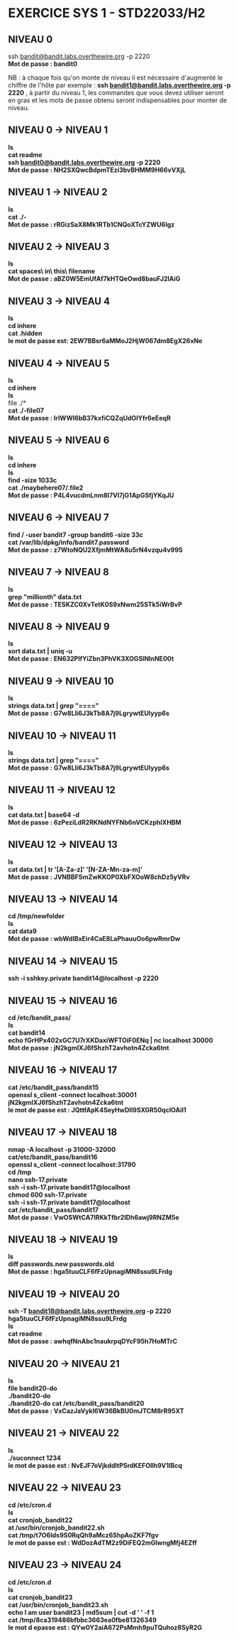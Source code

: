 # EXERCICE SYS 1 - STD22033/H2

## NIVEAU 0

ssh bandit@bandit.labs.overthewire.org -p 2220 <br>
**Mot de passe : bandit0**

NB : à chaque fois qu'on monte de niveau il est nécessaire d'augmenté le chiffre de l'hôte par exemple : **ssh bandit1@bandit.labs.overthewire.org -p 2220** , à partir du niveau 1, les commandes que vous devez utiliser seront en gras et les mots de passe obtenu seront indispensables pour monter de niveau.

## NIVEAU 0 -> NIVEAU 1

**ls** <br>
**cat readme** <br>
**ssh bandit0@bandit.labs.overthewire.org -p 2220** <br>
**Mot de passe : NH2SXQwcBdpmTEzi3bvBHMM9H66vVXjL**

## NIVEAU 1 -> NIVEAU 2

**ls <br>
cat ./- <br>
Mot de passe : rRGizSaX8Mk1RTb1CNQoXTcYZWU6lgz**

## NIVEAU 2 -> NIVEAU 3

**ls <br>
cat spaces\ in\ this\ filename <br>
Mot de passe : aBZ0W5EmUfAf7kHTQeOwd8bauFJ2lAiG**

## NIVEAU 3 -> NIVEAU 4

**ls <br>
cd inhere <br>
cat .hidden <br>
le mot de passe est: 2EW7BBsr6aMMoJ2HjW067dm8EgX26xNe**

## NIVEAU 4 -> NIVEAU 5

**ls** <br>
**cd inhere <br>**
**ls <br>**
file ./\* <br>
**cat ./-file07 <br>**
**Mot de passe : lrIWWI6bB37kxfiCQZqUdOIYfr6eEeqR <br>**

## NIVEAU 5 -> NIVEAU 6

**ls <br>
cd inhere <br>
ls <br>
find -size 1033c <br>
cat ./maybehere07/.file2 <br>
Mot de passe : P4L4vucdmLnm8I7Vl7jG1ApGSfjYKqJU <br>**

## NIVEAU 6 -> NIVEAU 7

**find / -user bandit7 -group bandit6 -size 33c <br>
cat /var/lib/dpkg/info/bandit7.password <br>
Mot de passe : z7WtoNQU2XfjmMtWA8u5rN4vzqu4v99S <br>**

## NIVEAU 7 -> NIVEAU 8

**ls <br>
grep "millionth" data.txt <br>
Mot de passe : TESKZC0XvTetK0S9xNwm25STk5iWrBvP**

## NIVEAU 8 -> NIVEAU 9

**ls <br>
sort data.txt | uniq -u <br>
Mot de passe : EN632PlfYiZbn3PhVK3XOGSlNInNE00t <br>**

## NIVEAU 9 -> NIVEAU 10

**ls <br>
strings data.txt | grep "====" <br>
Mot de passe : G7w8LIi6J3kTb8A7j9LgrywtEUlyyp6s <br>**

## NIVEAU 10 -> NIVEAU 11

**ls <br>
strings data.txt | grep "====" <br>
Mot de passe : G7w8LIi6J3kTb8A7j9LgrywtEUlyyp6s <br>**

## NIVEAU 11 -> NIVEAU 12

**ls <br>
cat data.txt | base64 -d <br>
Mot de passe : 6zPeziLdR2RKNdNYFNb6nVCKzphlXHBM <br>**

## NIVEAU 12 -> NIVEAU 13

**ls <br>
cat data.txt | tr '[A-Za-z]' '[N-ZA-Mn-za-m]' <br>
Mot de passe : JVNBBFSmZwKKOP0XbFXOoW8chDz5yVRv <br>**

## NIVEAU 13 -> NIVEAU 14

**cd /tmp/newfolder <br>
ls <br>
cat data9 <br>
Mot de passe : wbWdlBxEir4CaE8LaPhauuOo6pwRmrDw <br>**

## NIVEAU 14 -> NIVEAU 15

**ssh -i sshkey.private bandit14@localhost -p 2220 <br>**

## NIVEAU 15 -> NIVEAU 16

**cd /etc/bandit_pass/ <br>
ls <br>
cat bandit14 <br>
echo fGrHPx402xGC7U7rXKDaxiWFTOiF0ENq | nc localhost 30000 <br>
Mot de passe : jN2kgmIXJ6fShzhT2avhotn4Zcka6tnt <br>**

## NIVEAU 16 -> NIVEAU 17

**cat /etc/bandit_pass/bandit15 <br>
openssl s_client -connect localhost:30001 <br>
jN2kgmIXJ6fShzhT2avhotn4Zcka6tnt <br>
le mot de passe est : JQttfApK4SeyHwDlI9SXGR50qclOAil1 <br>**

## NIVEAU 17 -> NIVEAU 18

**nmap -A localhost -p 31000-32000 <br>
cat/etc/bandit_pass/bandit16 <br>
openssl s_client -connect localhost:31790 <br>
cd /tmp <br>
nano ssh-17.private <br>
ssh -i ssh-17.private bandit17@localhost <br>
chmod 600 ssh-17.private <br>
ssh -i ssh-17.private bandit17@localhost <br>
cat /etc/bandit_pass/bandit17 <br>
Mot de passe : VwOSWtCA7lRKkTfbr2IDh6awj9RNZM5e <br>**

## NIVEAU 18 -> NIVEAU 19

**ls <br>
diff passwords.new passwords.old <br>
Mot de passe : hga5tuuCLF6fFzUpnagiMN8ssu9LFrdg <br>**

## NIVEAU 19 -> NIVEAU 20

**ssh -T bandit18@bandit.labs.overthewire.org -p 2220 <br>
hga5tuuCLF6fFzUpnagiMN8ssu9LFrdg <br>
ls <br>
cat readme <br>
Mot de passe : awhqfNnAbc1naukrpqDYcF95h7HoMTrC <br>**

## NIVEAU 20 -> NIVEAU 21

**ls <br>
file bandit20-do <br>
./bandit20-do <br>
./bandit20-do cat /etc/bandit_pass/bandit20 <br>
Mot de passe : VxCazJaVykI6W36BkBU0mJTCM8rR95XT <br>**

## NIVEAU 21 -> NIVEAU 22

**ls <br>
./suconnect 1234 <br>
le mot de passe est : NvEJF7oVjkddltPSrdKEFOllh9V1IBcq <br>**

## NIVEAU 22 -> NIVEAU 23

**cd /etc/cron.d <br>
ls <br>
cat cronjob_bandit22 <br>
at /usr/bin/cronjob_bandit22.sh <br>
cat /tmp/t7O6lds9S0RqQh9aMcz6ShpAoZKF7fgv <br>
le mot de passe est : WdDozAdTM2z9DiFEQ2mGlwngMfj4EZff <br>**

## NIVEAU 23 -> NIVEAU 24

**cd /etc/cron.d <br>
ls <br>
cat cronjob_bandit23 <br>
cat /usr/bin/cronjob_bandit23.sh <br>
echo I am user bandit23 | md5sum | cut -d ' ' -f 1 <br>
cat /tmp/8ca319486bfbbc3663ea0fbe81326349 <br>
le mot d epasse est : QYw0Y2aiA672PsMmh9puTQuhoz8SyR2G <br>**

